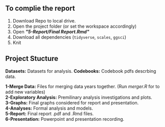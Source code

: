 ## To complie the report

1. Download Repo to local drive.
2. Open the project folder (or set the workspace accordingly)
3. Open __*"5-Report/Final Report.Rmd"*__
4. Download all dependencies (`tidyverse`, `scales`, `ggsci`)
5. Knit

## Project Stucture

**Datasets:** Datasets for analysis.
**Codebooks:** Codebook pdfs descrbing data.

**1-Merge Data:** Files for merging data years together. (Run *merger.R* for to add new variables)   
**2-Exploratory Analysis:** Premilinary analysis investigations and plots.  
**3-Graphs:** Final graphs considered for report and presentation.  
**4-Analyses:** Formal analysis and models.  
**5-Report:** Final report .pdf and .Rmd files.  
**6-Presentation:** Powerpoint and presentation recording.


